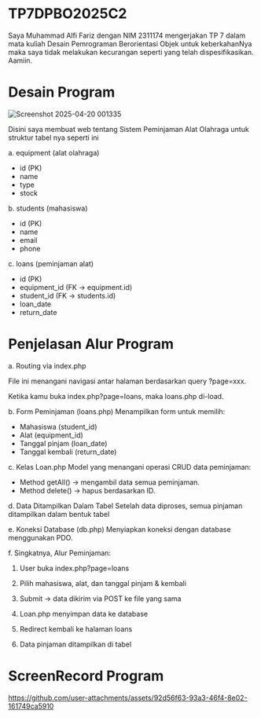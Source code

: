 # TP7DPBO2025C2
Saya Muhammad Alfi Fariz dengan NIM 2311174 mengerjakan TP 7 dalam mata kuliah Desain Pemrograman Berorientasi Objek untuk keberkahanNya maka saya tidak melakukan kecurangan seperti yang telah dispesifikasikan. Aamiin.

# Desain Program
![Screenshot 2025-04-20 001335](https://github.com/user-attachments/assets/30c75739-12d8-4999-ab3b-42a1e2ee9239)

Disini saya membuat web tentang Sistem Peminjaman Alat Olahraga untuk struktur tabel nya seperti ini

a. equipment (alat olahraga)
- id (PK)
- name
- type
- stock

b. students (mahasiswa)
- id (PK)
- name
- email
- phone

c. loans (peminjaman alat)
- id (PK)
- equipment_id (FK → equipment.id)
- student_id (FK → students.id)
- loan_date
- return_date

# Penjelasan Alur Program
a. Routing via index.php

File ini menangani navigasi antar halaman berdasarkan query ?page=xxx.

Ketika kamu buka index.php?page=loans, maka loans.php di-load.

b. Form Peminjaman (loans.php)
Menampilkan form untuk memilih:
- Mahasiswa (student_id)
- Alat (equipment_id)
- Tanggal pinjam (loan_date)
- Tanggal kembali (return_date)

c. Kelas Loan.php
Model yang menangani operasi CRUD data peminjaman:
- Method getAll() → mengambil data semua peminjaman.
- Method delete() → hapus berdasarkan ID.

d. Data Ditampilkan Dalam Tabel
Setelah data diproses, semua pinjaman ditampilkan dalam bentuk tabel

e. Koneksi Database (db.php)
Menyiapkan koneksi dengan database menggunakan PDO.

f. Singkatnya, Alur Peminjaman:

1. User buka index.php?page=loans

2. Pilih mahasiswa, alat, dan tanggal pinjam & kembali

3. Submit → data dikirim via POST ke file yang sama

4. Loan.php menyimpan data ke database

5. Redirect kembali ke halaman loans

6. Data pinjaman ditampilkan di tabel

# ScreenRecord Program
https://github.com/user-attachments/assets/92d56f63-93a3-46f4-8e02-161749ca5910

